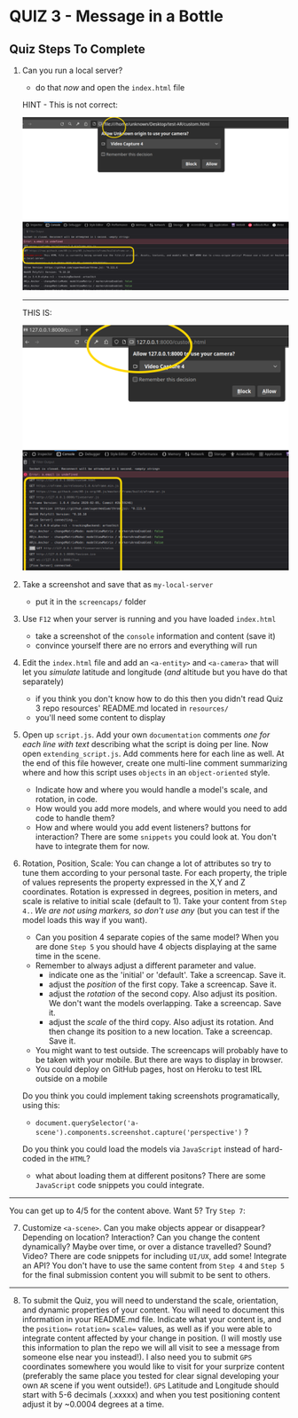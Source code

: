 # QUIZ 3 - Message in a Bottle

## Quiz Steps To Complete

1. Can you run a local server? 
   - do that _now_ and open the `index.html` file

   HINT - This is not correct:

   ![image](../img/not-localhost.png "NOT Local")

   ---

   THIS IS:

   ![image](../img/this-is-localhost.png "This is Local")

2. Take a screenshot and save that as `my-local-server`
   - put it in the `screencaps/` folder

3. Use `F12` when your server is running and you have loaded `index.html`
   - take a screenshot of the `console` information and content (save it)
   - convince yourself there are no errors and everything will run

4. Edit the `index.html` file and add an `<a-entity>` and `<a-camera>` that will let you _simulate_ latitude and longitude (_and_ altitude but you have do that separately)
   - if you think you don't know how to do this then you didn't read Quiz 3 repo resources' README.md located in `resources/`
   - you'll need some content to display

5. Open up `script.js`. Add your own `documentation` comments _one for each line with text_ describing what the script is doing per line. Now open `extending_script.js`. Add comments here for each line as well. At the end of this file however, create one multi-line comment summarizing where and how this script uses `objects` in an `object-oriented` style.
   - Indicate how and where you would handle a model's scale, and rotation, in code.
   - How would you add more models, and where would you need to add code to handle them?
   - How and where would you add event listeners? buttons for interaction? There are some `snippets` you could look at. You don't have to integrate them for now.

6. Rotation, Position, Scale: You can change a lot of attributes so try to tune them according to your personal taste. For each property, the triple of values represents the property expressed in the X,Y and Z coordinates. Rotation is expressed in degrees, position in meters, and scale is relative to initial scale (default to 1). Take your content from `Step 4.`. _We are not using markers, so don't use any_ (but you can test if the model loads this way if you want).
   - Can you position 4 separate copies of the same model? When you are done `Step 5` you should have 4 objects displaying at the same time in the scene.
   - Remember to always adjust a different parameter and value.
     - indicate one as the 'initial' or 'default'. Take a screencap. Save it.
     - adjust the _position_ of the first copy. Take a screencap. Save it.  
     - adjust the _rotation_ of the second copy. Also adjust its position. We don't want the models overlapping. Take a screencap. Save it.
     - adjust the _scale_ of the third copy. Also adjust its rotation. And then change its position to a new location. Take a screencap. Save it.
   - You might want to test outside. The screencaps will probably have to be taken with your mobile. But there are ways to display in browser.
   - You could deploy on GitHub pages, host on Heroku to test IRL outside on a mobile
  
   Do you think you could implement taking screenshots programatically, using this: 
   - `document.querySelector('a-scene').components.screenshot.capture('perspective')` ?

   Do you think you could load the models via `JavaScript` instead of hard-coded in the `HTML`?
   - what about loading them at different positons? There are some `JavaScript` code snippets you could integrate.
   
---

You can get up to 4/5 for the content above. Want 5? Try `Step 7`:

7. Customize `<a-scene>`. Can you make objects appear or disappear? Depending on location? Interaction? Can you change the content dynamically? Maybe over time, or over a distance travelled? Sound? Video? There are code snippets for including `UI/UX`, add some! Integrate an API? You don't have to use the same content from `Step 4` and `Step 5` for the final submission content you will submit to be sent to others.

---

8. To submit the Quiz, you will need to understand the scale, orientation, and dynamic properties of your content. You will need to document this information in your README.md file. Indicate what your content is, and the `position=` `rotation=` `scale=` values, as well as if you were able to integrate content affected by your change in position. (I will mostly use this information to plan the repo we will all visit to see a message from someone else near you instead!). I also need you to submit `GPS` coordinates somewhere you would like to visit for your surprize content (preferably the same place you tested for clear signal developing your own `AR` scene if you went outside!). `GPS` Latitude and Longitude should start with 5-6 decimals (.xxxxx) and when you test positioning content adjust it by ~0.0004 degrees at a time.
